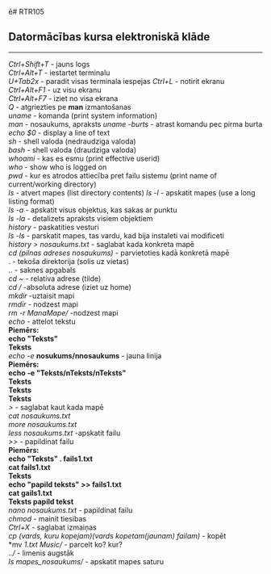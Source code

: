 ē# RTR105
## Datormācības kursa elektroniskā klāde
 
***
*Ctrl+Shift+T* - jauns logs  
*Ctrl+Alt+T* - iestartet terminalu  
*U+Tab2x* - paradit visas terminala iespejas 
*Ctrl+L* - notirit ekranu  
*Ctrl+Alt+F1* - uz visu ekranu  
*Ctrl+Alt+F7* - iziet no visa ekrana  
*Q* - atgriezties pe **man** izmantošanas  
*uname* - komanda (print system information)  
*man* - nosaukums, apraksts 
*uname -burts* - atrast komandu pec pirma burta  
*echo $0* - display a line of text  
*sh* - shell valoda (nedraudziga valoda)  
*bash* - shell valoda (draudziga valoda)  
*whoami* - kas es esmu (print effective userid)  
*who* - show who is logged on  
*pwd* - kur es atrodos attiecība pret failu sistemu (print name of current/working directory)   
*ls* -  atvert mapes (list directory contents) 
*ls -l* -  apskatit mapes (use a long listing format)   
*ls -a* - apskatit visus objektus, kas sakas ar punktu  
*ls -la* - detalizets apraksts visiem objektiem  
*history* - paskatities vesturi   
*ls -ls* - parskatit mapes, tas vardu, kad bija instaleti vai modificeti  
*history > nosaukums.txt* - saglabat kada konkreta mapē  
*cd (pilnas adreses nosaukums)* - parvietoties kadā konkretā mapē  
. - tekoša direktorija (solis uz vietas)  
.. - saknes apgabals  
*cd ~* - relativa adrese (tilde)  
*cd /* -absoluta adrese (iziet uz home)  
*mkdir* -uztaisit mapi  
*rmdir* - nodzest mapi  
*rm -r ManaMape/* -nodzest mapi  
*echo* - attelot tekstu   
**Piemērs:   
echo "Teksts"  
Teksts**  
*echo -e* **nosukums/nnosaukums** - jauna linija   
**Piemērs:   
echo -e "Teksts/nTeksts/nTeksts"   
Teksts  
Teksts  
Teksts**  
*>* - saglabat kaut kada mapē    
*cat nosaukums.txt  
more nosaukums.txt  
less nosaukums.txt* -apskatit failu  
*>>* - papildinat failu  
**Piemērs:  
  echo "Teksts" . fails1.txt  
  cat fails1.txt  
Teksts  
  echo "papild teksts" >> fails1.txt  
  cat gails1.txt  
Teksts 
papild tekst**   
*nano nosaukums.txt* - papildinat failu   
*chmod* - mainit tiesibas   
*Ctrl+X* - saglabat izmaiņas  
*cp (vards, kuru kopejam)(vards kopetam(jaunam) failam)* - kopēt  
*mv *1*.*txt Music/* - parcelt ko? kur?  
*../* - limenis augstāk  
*ls mapes_nosaukums/* - apskatit mapes saturu  


































